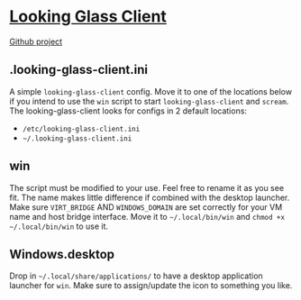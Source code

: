 # [Looking Glass Client](https://looking-glass.hostfission.com/)
[Github project](https://github.com/gnif/LookingGlass)
## .looking-glass-client.ini
A simple `looking-glass-client` config. Move it to one of the locations below if you intend to use the `win` script to start `looking-glass-client` and `scream`. The looking-glass-client looks for configs in 2 default locations:
- `/etc/looking-glass-client.ini`
- `~/.looking-glass-client.ini`

## win
The script must be modified to your use. Feel free to rename it as you see fit. The name makes little difference if combined with the desktop launcher. Make sure `VIRT_BRIDGE` AND `WINDOWS_DOMAIN` are set correctly for your VM name and host bridge interface. Move it to `~/.local/bin/win` and `chmod +x ~/.local/bin/win` to use it.

## Windows.desktop
Drop in `~/.local/share/applications/` to have a desktop application launcher for `win`. Make sure to assign/update the icon to something you like.
